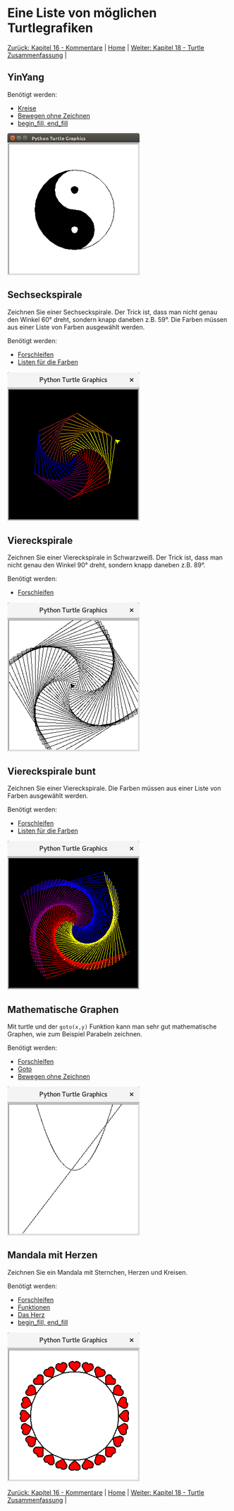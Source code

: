 # Eine Liste von möglichen Turtlegrafiken

[Zurück: Kapitel 16 - Kommentare](Kommentare.md) |  [Home](README.md) |  [Weiter: Kapitel 18 - Turtle Zusammenfassung](Turtlebefehle.md) | 

## YinYang

Benötigt werden:
  * [Kreise](Kreise.md)
  * [Bewegen ohne Zeichnen](Turtle.md#das-turtle-bewegen-ohne-zu-zeichnen)
  * [begin_fill, end_fill](Turtlebefehle.md)

  ![YinYang](img/turtleyinyang.png)
  
## Sechseckspirale
Zeichnen Sie einer Sechseckspirale. Der Trick ist, dass man nicht genau den Winkel 60° dreht, sondern knapp daneben z.B. 59°. Die Farben müssen aus einer Liste von Farben ausgewählt werden.

Benötigt werden:

  * [Forschleifen](Forschleifen.md)
  * [Listen für die Farben](Listen.md)

  ![Sechseckspirale](img/turtlesechseckspirale.png)

## Viereckspirale

Zeichnen Sie einer Viereckspirale in Schwarzweiß. Der Trick ist, dass man nicht genau den Winkel 90° dreht, sondern knapp daneben z.B. 89°.

Benötigt werden:

  * [Forschleifen](Forschleifen.md)

  ![Viereckspirale](img/turtleviereckspiralesw.png)

## Viereckspirale bunt

Zeichnen Sie einer Viereckspirale. Die Farben müssen aus einer Liste von Farben ausgewählt werden.

Benötigt werden:

  * [Forschleifen](Forschleifen.md)
  * [Listen für die Farben](Turtlebeispielaufgaben.md)

  ![Viereckspirale](img/turtleviereckspirale.png)

## Mathematische Graphen

Mit turtle und der `goto(x,y)` Funktion kann man sehr gut mathematische Graphen, wie zum Beispiel Parabeln zeichnen.

Benötigt werden:

  * [Forschleifen](Forschleifen.md)
  * [Goto](Turtlebefehle.md)
  * [Bewegen ohne Zeichnen](Turtle.md#das-turtle-bewegen-ohne-zu-zeichnen)

  ![Mathematische Parabel](img/turtleparabel.png)
  
## Mandala mit Herzen

Zeichnen Sie ein Mandala mit Sternchen, Herzen und Kreisen.

Benötigt werden:

  * [Forschleifen](Forschleifen.md)
  * [Funktionen](Sterne.md#funktionen)
  * [Das Herz](Kreise.md)
  * [begin_fill, end_fill](Turtlebefehle.md)
  
  ![Herzmandala](img/turtleherzmandala.png)

[Zurück: Kapitel 16 - Kommentare](Kommentare.md) |  [Home](README.md) |  [Weiter: Kapitel 18 - Turtle Zusammenfassung](Turtlebefehle.md) | 
